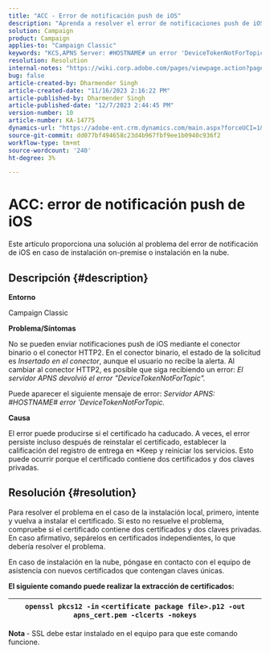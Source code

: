 ```yaml
---
title: "ACC - Error de notificación push de iOS"
description: "Aprenda a resolver el error de notificaciones push de iOS en ACC"
solution: Campaign
product: Campaign
applies-to: "Campaign Classic"
keywords: "KCS,APNS Server: #HOSTNAME# un error 'DeviceTokenNotForTopic'"
resolution: Resolution
internal-notes: "https://wiki.corp.adobe.com/pages/viewpage.action?pageId=1334124733"
bug: false
article-created-by: Dharmender Singh
article-created-date: "11/16/2023 2:16:22 PM"
article-published-by: Dharmender Singh
article-published-date: "12/7/2023 2:44:45 PM"
version-number: 10
article-number: KA-14775
dynamics-url: "https://adobe-ent.crm.dynamics.com/main.aspx?forceUCI=1&pagetype=entityrecord&etn=knowledgearticle&id=8e1a5fb3-8a84-ee11-8179-6045bd006e5a"
source-git-commit: dd077bf494658c23d4b967fbf9ee1b0940c936f2
workflow-type: tm+mt
source-wordcount: '240'
ht-degree: 3%

---
```


# ACC: error de notificación push de iOS


Este artículo proporciona una solución al problema del error de notificación de iOS en caso de instalación on-premise o instalación en la nube.

## Descripción {#description}




<b>Entorno</b>

Campaign Classic



<b>Problema/Síntomas</b>

No se pueden enviar notificaciones push de iOS mediante el conector binario o el conector HTTP2. En el conector binario, el estado de la solicitud es *Insertado en el conector*, aunque el usuario no recibe la alerta. Al cambiar al conector HTTP2, es posible que siga recibiendo un error: *El servidor APNS devolvió el error &quot;DeviceTokenNotForTopic&quot;.*



Puede aparecer el siguiente mensaje de error: *Servidor APNS: #HOSTNAME# error &#39;DeviceTokenNotForTopic.*



<b>Causa</b>



El error puede producirse si el certificado ha caducado. A veces, el error persiste incluso después de reinstalar el certificado, establecer la calificación del registro de entrega en *Keep y reiniciar los servicios. Esto puede ocurrir porque el certificado contiene dos certificados y dos claves privadas.










## Resolución {#resolution}


Para resolver el problema en el caso de la instalación local, primero, intente y vuelva a instalar el certificado. Si esto no resuelve el problema, compruebe si el certificado contiene dos certificados y dos claves privadas. En caso afirmativo, sepárelos en certificados independientes, lo que debería resolver el problema.

En caso de instalación en la nube, póngase en contacto con el equipo de asistencia con nuevos certificados que contengan claves únicas.



<b>El siguiente comando puede realizar la extracción de certificados:</b>


| `openssl pkcs12 -in` `<certificate package file>.p12 -out apns_cert.pem -clcerts -nokeys` |
| --- |




<b>Nota </b>- SSL debe estar instalado en el equipo para que este comando funcione.
